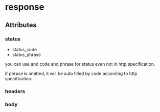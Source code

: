 # response

## Attributes

### status

* status\_code
* status\_phrase

you can use and code and phrase for status even not in http specification.

if phrase is omitted, it will be auto filled by code according to http specification.

### headers

### body
